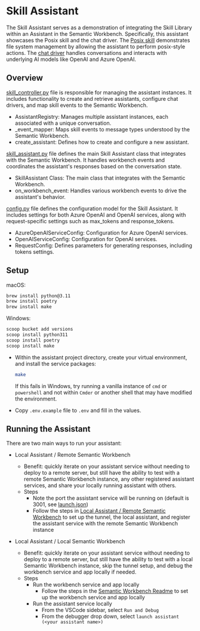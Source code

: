 # Skill Assistant

The Skill Assistant serves as a demonstration of integrating the Skill Library within an Assistant in the Semantic Workbench. Specifically, this assistant showcases the Posix skill and the chat driver. The [Posix skill](../../skills/skills/posix-skill/README.md) demonstrates file system management by allowing the assistant to perform posix-style actions. The [chat driver](../../libraries/chat-driver/README.md) handles conversations and interacts with underlying AI models like OpenAI and Azure OpenAI.

## Overview
[skill_controller.py](assistant/skill_controller.py) file is responsible for managing the assistant instances. It includes functionality to create and retrieve assistants, configure chat drivers, and map skill events to the Semantic Workbench.
- AssistantRegistry: Manages multiple assistant instances, each associated with a unique conversation.
- _event_mapper: Maps skill events to message types understood by the Semantic Workbench.
- create_assistant: Defines how to create and configure a new assistant.

[skill_assistant.py](assistant/skill_assistant.py) file defines the main Skill Assistant class that integrates with the Semantic Workbench. It handles workbench events and coordinates the assistant's responses based on the conversation state.
- SkillAssistant Class: The main class that integrates with the Semantic Workbench.
- on_workbench_event: Handles various workbench events to drive the assistant's behavior.

[config.py](assistant/config.py) file defines the configuration model for the Skill Assistant. It includes settings for both Azure OpenAI and OpenAI services, along with request-specific settings such as max_tokens and response_tokens.
- AzureOpenAIServiceConfig: Configuration for Azure OpenAI services.
- OpenAIServiceConfig: Configuration for OpenAI services.
- RequestConfig: Defines parameters for generating responses, including tokens settings.

## Setup

  macOS:

  ```sh
  brew install python@3.11
  brew install poetry
  brew install make
  ```

  Windows:

  ```powershell
  scoop bucket add versions
  scoop install python311
  scoop install poetry
  scoop install make
  ```

- Within the assistant project directory, create your virtual environment, and install the service packages:

  ```sh
  make
  ```

  If this fails in Windows, try running a vanilla instance of `cmd` or `powershell` and not within `Cmder` or another shell that may have modified the environment.

- Copy `.env.example` file to `.env` and fill in the values.

## Running the Assistant

There are two main ways to run your assistant:

- Local Assistant / Remote Semantic Workbench

  - Benefit: quickly iterate on your assistant service without needing to deploy to a remote server, but still have the ability to test with a remote Semantic Workbench instance, any other registered assistant services, and share your locally running assistant with others.
  - Steps
    - Note the port the assistant service will be running on (default is 3001, see [launch.json](./.vscode/launch.json))
    - Follow the steps in [Local Assistant / Remote Semantic Workbench](../../../semantic-workbench/v1/docs/LOCAL_ASSISTANT_WITH_REMOTE_WORKBENCH.md) to set up the tunnel, the local assistant, and register the assistant service with the remote Semantic Workbench instance

- Local Assistant / Local Semantic Workbench
  - Benefit: quickly iterate on your assistant service without needing to deploy to a remote server, but still have the ability to test with a local Semantic Workbench instance, skip the tunnel setup, and debug the workbench service and app locally if needed.
  - Steps
    - Run the workbench service and app locally
      - Follow the steps in the [Semantic Workbench Readme](../../../semantic-workbench/v1/README.md) to set up the workbench service and app locally
    - Run the assistant service locally
      - From the VSCode sidebar, select `Run and Debug`
      - From the debugger drop down, select `launch assistant (<your assistant name>)`
